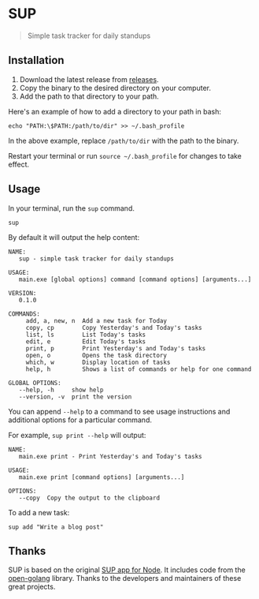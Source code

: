 # SUP

> Simple task tracker for daily standups

## Installation

1. Download the latest release from [releases](https://github.com/knicklabs/sup/releases).
2. Copy the binary to the desired directory on your computer.
3. Add the path to that directory to your path.

Here's an example of how to add a directory to your path in bash:

```
echo "PATH:\$PATH:/path/to/dir" >> ~/.bash_profile
```

In the above example, replace `/path/to/dir` with the path to the binary.

Restart your terminal or run `source ~/.bash_profile` for changes to take effect.

## Usage

In your terminal, run the `sup` command.

```
sup
```

By default it will output the help content:

```
NAME:
   sup - simple task tracker for daily standups

USAGE:
   main.exe [global options] command [command options] [arguments...]

VERSION:
   0.1.0

COMMANDS:
     add, a, new, n  Add a new task for Today
     copy, cp        Copy Yesterday's and Today's tasks
     list, ls        List Today's tasks
     edit, e         Edit Today's tasks
     print, p        Print Yesterday's and Today's tasks
     open, o         Opens the task directory
     which, w        Display location of tasks
     help, h         Shows a list of commands or help for one command

GLOBAL OPTIONS:
   --help, -h     show help
   --version, -v  print the version
```

You can append `--help` to a command to see usage instructions and additional options for a particular command.

For example, `sup print --help` will output:

```
NAME:
   main.exe print - Print Yesterday's and Today's tasks

USAGE:
   main.exe print [command options] [arguments...]

OPTIONS:
   --copy  Copy the output to the clipboard
```

To add a new task:

```
sup add "Write a blog post"
```

## Thanks

SUP is based on the original [SUP app for Node](https://github.com/ItsJonQ/sup). It includes code from the [open-golang](https://github.com/skratchdot/open-golang) library. Thanks to the developers and maintainers of these great projects.

